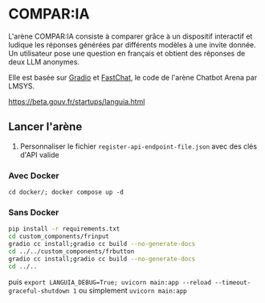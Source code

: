 # COMPAR:IA

L'arène COMPAR:IA consiste à comparer grâce à un dispositif interactif et ludique les réponses générées par différents modèles à une invite donnée. Un utilisateur pose une question en français et obtient des réponses de deux LLM anonymes.

Elle est basée sur [Gradio](https://www.gradio.app/) et [FastChat](https://github.com/lm-sys/FastChat/), le code de l'arène Chatbot Arena par LMSYS.

<https://beta.gouv.fr/startups/languia.html>

## Lancer l'arène

1. Personnaliser le fichier `register-api-endpoint-file.json` avec des clés d'API valide

### Avec Docker

`cd docker/; docker compose up -d`

### Sans Docker

```bash
pip install -r requirements.txt
cd custom_components/frinput
gradio cc install;gradio cc build --no-generate-docs
cd ../../custom_components/frbutton
gradio cc install;gradio cc build --no-generate-docs
cd ../..
```
puis `export LANGUIA_DEBUG=True; uvicorn main:app --reload --timeout-graceful-shutdown 1` ou simplement `uvicorn main:app`

